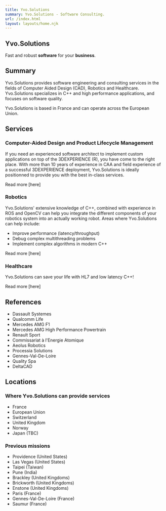 ```yaml
---
title: Yvo.Solutions
summary: Yvo.Solutions - Software Consulting.
url: /index.html
layout: layouts/home.njk
---
```


<section class="landing-page">

# Yvo.Solutions

[comment]: <> ("Immersive" scalable responsive image - buy one??)

[comment]: <> (If WebGL is enabled, overload the image with a canvas - after the page has loaded)

[comment]: <> (Let's give birth to your software ideas.)

[comment]: <> (Donnons vie à vos projets informatiques.)

Fast and robust **software** <span>for your **business**</span>.

</section>
<section class="summary">

## Summary

[comment]: <> (TODO: find something more catchy...)

Yvo.Solutions provides software engineering and consulting services in the fields of Computer Aided Design (CAD), Robotics and Healthcare. Yvo.Solutions specializes in C++ and high performance applications, and focuses on software quality.

Yvo.Solutions is based in France and can operate across the European Union.

</section>
<section class="services">

## Services

<article class="cad-plm">

### Computer-Aided Design and Product Lifecycle Management

<span class="content">

[comment]: <> (Rework the text and add either the 3DX logo or some awesome 3D pic - buy one??)

If you need an experienced software architect to implement custom applications on top of the 3DEXPERIENCE (R), you have come to the right place. With more than 10 years of experience in CAA and field experience of a successful 3DEXPERIENCE deployment, Yvo.Solutions is ideally positionned to provide you with the best in-class services.

Read more [here]

</span>
<span class="blank"></span>
</article>
<article class="robotics">

### Robotics

<span class="content">

[comment]: <> (Come up with a good pic of a robot... Draw one?? Buy one??)

Yvo.Solutions' extensive knowledge of C++, combined with experience in ROS and OpenCV can help you integrate the different components of your robotics system into an actually working robot. Areas where Yvo.Solutions can help include:
* Improve performance (latency/throughput)
* Debug complex multithreading problems
* Implement complex algorithms in modern C++

Read more [here]

</span>
<span class="blank"></span>
</article>
<article class="healthcare">

### Healthcare

<span class="content">

[comment]: <> (Again, image required here)

Yvo.Solutions can save your life with HL7 and low latency C++!

Read more [here]

</span>
<span class="blank"></span>
</article>
</section>
<section class="references">

## References

[comment]: <> (Use logos instead of list...)

* Dassault Systemes
* Qualcomm Life
* Mercedes AMG F1
* Mercedes AMG High Performance Powertrain
* Renault Sport
* Commissariat à l'Energie Atomique
* Aeolus Robotics
* Processia Solutions
* Gennes-Val-De-Loire
* Quality Spa
* DeltaCAD

</section>
<section class="locations">

## Locations

[comment]: <> (Use D3 with built-in map instead)

### Where Yvo.Solutions can provide services

* France
* European Union
* Switzerland
* United Kingdom
* Norway
* Japan (TBC)

### Previous missions

* Providence (United States)
* Las Vegas (United States)
* Taipei (Taiwan)
* Pune (India)
* Brackley (United Kingdoms)
* Brickworth (United Kingdoms)
* Enstone (United Kingdoms)
* Paris (France)
* Gennes-Val-De-Loire (France)
* Saumur (France)

</section>